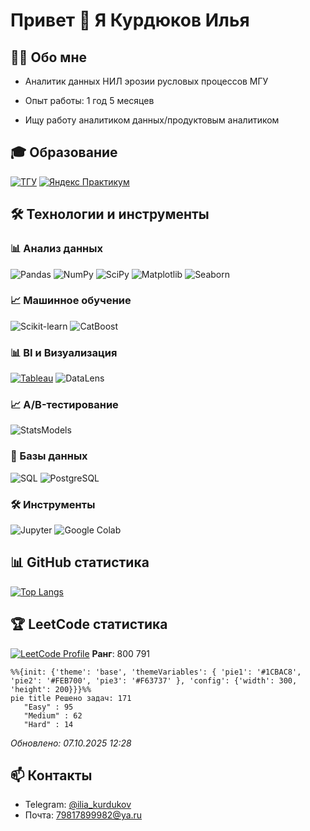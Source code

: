 # Привет 👋 Я Курдюков Илья 

## 👨‍💻 Обо мне
- Аналитик данных НИЛ эрозии русловых процессов МГУ
<!-- EXPERIENCE_START -->
- Опыт работы: 1 год 5 месяцев
<!-- EXPERIENCE_END -->
- Ищу работу аналитиком данных/продуктовым аналитиком

## 🎓 Образование

[![ТГУ](https://img.shields.io/badge/ТГУ-Магистр_ПИ-0055A4?logo=university)]()
[![Яндекс Практикум](https://img.shields.io/badge/Яндекс-Продуктовая_аналитика-FF0000?logo=yandex)]()

## 🛠️ Технологии и инструменты

### 📊 Анализ данных
![Pandas](https://img.shields.io/badge/Pandas-150458?style=for-the-badge&logo=pandas&logoColor=white)
![NumPy](https://img.shields.io/badge/NumPy-013243?style=for-the-badge&logo=numpy&logoColor=white)
![SciPy](https://img.shields.io/badge/SciPy-8CAAE6?style=for-the-badge&logo=scipy&logoColor=white)
![Matplotlib](https://img.shields.io/badge/Matplotlib-11557C?style=for-the-badge&logo=python&logoColor=white)
![Seaborn](https://img.shields.io/badge/Seaborn-5B8FA8?style=for-the-badge)

### 📈 Машинное обучение  
![Scikit-learn](https://img.shields.io/badge/Scikit_learn-F7931E?style=for-the-badge&logo=scikit-learn&logoColor=white) ![CatBoost](https://img.shields.io/badge/CatBoost-00AEEF?style=for-the-badge)  

### 📊 BI и Визуализация  
[![Tableau](https://img.shields.io/badge/Tableau-E97627?style=for-the-badge&logo=Tableau&logoColor=white)](https://public.tableau.com/app/profile/ilia.kurdyukov) ![DataLens](https://img.shields.io/badge/Yandex_DataLens-FF0000?style=for-the-badge&logo=yandex&logoColor=white)  

### 📈 A/B-тестирование
![StatsModels](https://img.shields.io/badge/StatsModels-8C4CFC?style=for-the-badge)

### 🧮 Базы данных
![SQL](https://img.shields.io/badge/SQL-4479A1?style=for-the-badge&logo=postgresql&logoColor=white)
![PostgreSQL](https://img.shields.io/badge/PostgreSQL-4169E1?style=for-the-badge&logo=postgresql&logoColor=white)

### 🛠️ Инструменты
![Jupyter](https://img.shields.io/badge/Jupyter-F37626?style=for-the-badge&logo=jupyter&logoColor=white)
![Google Colab](https://img.shields.io/badge/Google_Colab-F9AB00?style=for-the-badge&logo=googlecolab&logoColor=white)

## 📊 GitHub статистика
[![Top Langs](https://github-readme-stats.vercel.app/api/top-langs/?username=IliaKurdukov&layout=compact)](https://github.com/IliaKurdukov)   

## 🏆 LeetCode статистика  
<!-- LEETCODE_STATS -->

[![LeetCode Profile](https://img.shields.io/badge/LeetCode-Профиль-FFA116?style=flat&logo=leetcode)](https://leetcode.com/Ilia_Kurdyukov/)
**Ранг**: 800 791 


```mermaid
%%{init: {'theme': 'base', 'themeVariables': { 'pie1': '#1CBAC8', 'pie2': '#FEB700', 'pie3': '#F63737' }, 'config': {'width': 300, 'height': 200}}}%%
pie title Решено задач: 171
   "Easy" : 95
   "Medium" : 62
   "Hard" : 14
```

*Обновлено: 07.10.2025 12:28*
<!-- LEETCODE_STATS_END -->

## 📫 Контакты 
- Telegram: [@ilia_kurdukov](https://t.me/ilia_kurdukov)  
- Почта: 79817899982@ya.ru
